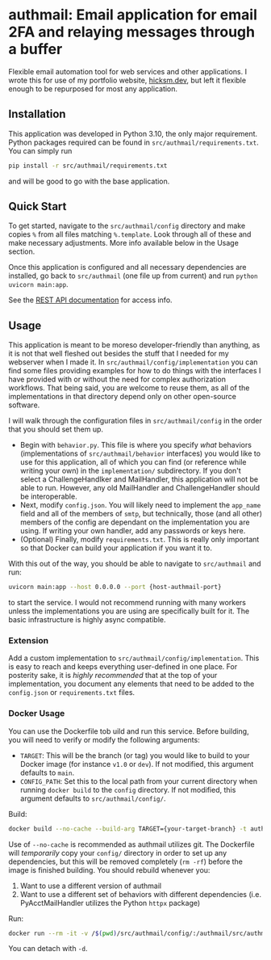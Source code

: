 # authmail: Email application for email 2FA and relaying messages through a buffer

Flexible email automation tool for web services and other applications. I wrote this for use of my portfolio website, [hicksm.dev](https://hicksm.dev), but left it flexible enough to be repurposed for most any application.

## Installation

This application was developed in Python 3.10, the only major requirement. Python packages required can be found in `src/authmail/requirements.txt`. You can simply run

```bash
pip install -r src/authmail/requirements.txt
```

and will be good to go with the base application.

## Quick Start

To get started, navigate to the `src/authmail/config` directory and make copies `%` from all files matching `%.template`. Look through all of these and make necessary adjustments. More info available below in the Usage section.

Once this application is configured and all necessary dependencies are installed, go back to `src/authmail` (one file up from current) and run `python uvicorn main:app`.

See the [REST API documentation](https://github.com/mwhicks-dev/authmail/wiki#api) for access info.

## Usage

This application is meant to be moreso developer-friendly than anything, as it is not that well fleshed out besides the stuff that I needed for my webserver when I made it. In `src/authmail/config/implementation` you can find some files providing examples for how to do things with the interfaces I have provided with or without the need for complex authorization workflows. That being said, you are welcome to reuse them, as all of the implementations in that directory depend only on other open-source software. 

I will walk through the configuration files in `src/authmail/config` in the order that you should set them up.

* Begin with `behavior.py`. This file is where you specify *what* behaviors (implementations of `src/authmail/behavior` interfaces) you would like to use for this application, all of which you can find (or reference while writing your own) in the `implementation/` subdirectory. If you don't select a ChallengeHandlker and MailHandler, this application will not be able to run. However, any old MailHandler and ChallengeHandler should be interoperable.
* Next, modify `config.json`. You will likely need to implement the `app_name` field and all of the members of `smtp`, but technically, those (and all other) members of the config are dependant on the implementation you are using. If writing your own handler, add any passwords or keys here.
* (Optional) Finally, modify `requirements.txt`. This is really only important so that Docker can build your application if you want it to.

With this out of the way, you should be able to navigate to `src/authmail` and run:

```bash
uvicorn main:app --host 0.0.0.0 --port {host-authmail-port}
```

to start the service. I would not recommend running with many workers unless the implementations you are using are specifically built for it. The basic infrastructure is highly async compatible.

### Extension

Add a custom implementation to `src/authmail/config/implementation`. This is easy to reach and keeps everything user-defined in one place. For posterity sake, it is *highly recommended* that at the top of your implementation, you document any elements that need to be added to the `config.json` or `requirements.txt` files.

### Docker Usage

You can use the Dockerfile tob uild and run this service. Before building, you will need to verify or modify the following arguments:

* `TARGET`: This will be the branch (or tag) you would like to build to your Docker image (for instance `v1.0` or `dev`). If not modified, this argument defaults to `main`.
* `CONFIG_PATH`: Set this to the local path from your current directory when running `docker build` to the `config` directory. If not modified, this argument defaults to `src/authmail/config/`.

Build:

```bash
docker build --no-cache --build-arg TARGET={your-target-branch} -t authmail .
```

Use of `--no-cache` is recommended as authmail utilizes git. The Dockerfile will *temporarily* copy your `config/` directory in order to set up any dependencies, but this will be removed completely (`rm -rf`) before the image is finished building. You should rebuild whenever you:

1. Want to use a different version of authmail
1. Want to use a different set of behaviors with different dependencies (i.e. PyAcctMailHandler utilizes the Python `httpx` package)

Run:

```bash
docker run --rm -it -v /$(pwd)/src/authmail/config/:/authmail/src/authmail/config/ -p {host-authmail-port}:8000 authmail
```

You can detach with `-d`.
